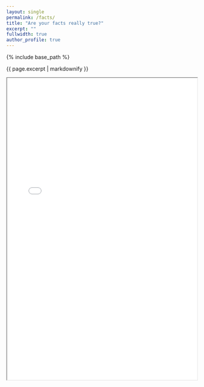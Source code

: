 ```yaml
---
layout: single
permalink: /facts/
title: "Are your facts really true?"
excerpt: ""
fullwidth: true
author_profile: true
---
```


{% include base_path %}

{{ page.excerpt | markdownify }}

<iframe src="/facts/FactsTrue.pdf" width="100%" height="800px"></iframe>
